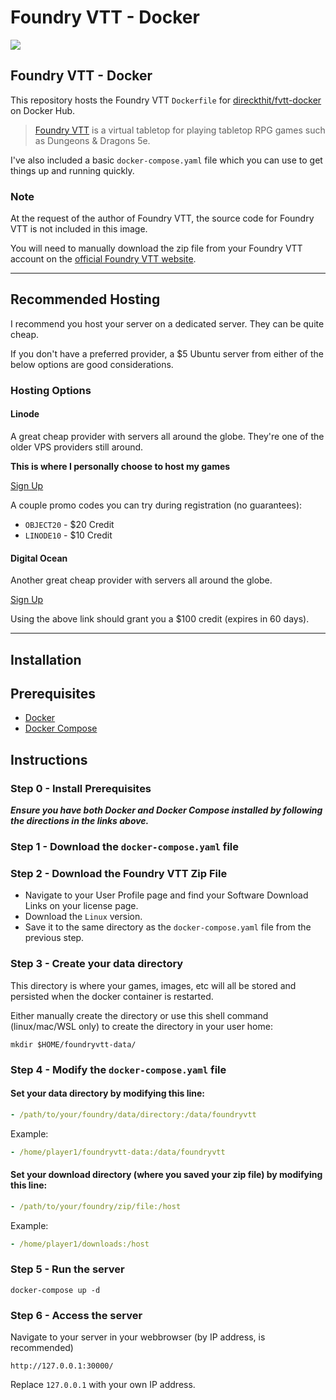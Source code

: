 # Foundry VTT - Docker

<a href="https://patreon.com/direckthit"><img src="https://img.shields.io/endpoint.svg?url=https%3A%2F%2Fshieldsio-patreon.herokuapp.com%2Fdireckthit&style=for-the-badge" /> </a>

## Foundry VTT - Docker

This repository hosts the Foundry VTT `Dockerfile` for [direckthit/fvtt-docker](https://hub.docker.com/r/direckthit/fvtt-docker) on Docker Hub.

> [Foundry VTT](https://foundryvtt.com/) is a virtual tabletop for playing tabletop RPG games such as Dungeons & Dragons 5e.

I've also included a basic `docker-compose.yaml` file which you can use to get things up and running quickly.

### **Note**
At the request of the author of Foundry VTT, the source code for Foundry VTT is not included in this image. 

You will need to manually download the zip file from your Foundry VTT account on the [official Foundry VTT website](https://foundryvtt.com/).

---

## **Recommended Hosting**

I recommend you host your server on a dedicated server. They can be quite cheap.

If you don't have a preferred provider, a $5 Ubuntu server from either of the below options are good considerations.

### **Hosting Options**

#### Linode
A great cheap provider with servers all around the globe. They're one of the older VPS providers still around.

**This is where I personally choose to host my games**

[Sign Up](https://www.linode.com/?r=311b3d1469c9a251020a9385437b21266fa076f0)

A couple promo codes you can try during registration (no guarantees):

- `OBJECT20` - $20 Credit
- `LINODE10` - $10 Credit

#### Digital Ocean
Another great cheap provider with servers all around the globe.

[Sign Up](https://m.do.co/c/b62612d2b7df)

Using the above link should grant you a $100 credit (expires in 60 days).

---

## **Installation**

## Prerequisites

- [Docker](https://docs.docker.com/engine/install/)
- [Docker Compose](https://docs.docker.com/compose/install/)

## Instructions

### Step 0 - Install Prerequisites

***Ensure you have both Docker and Docker Compose installed by following the directions in the links above.***

### Step 1 - Download the `docker-compose.yaml` file

### Step 2 - Download the Foundry VTT Zip File

- Navigate to your User Profile page and find your Software Download Links on your license page.
- Download the `Linux` version.
- Save it to the same directory as the `docker-compose.yaml` file from the previous step.

### Step 3 - Create your data directory

This directory is where your games, images, etc will all be stored and persisted when the docker container is restarted.

Either manually create the directory or use this shell command (linux/mac/WSL only) to create the directory in your user home:

```shell
mkdir $HOME/foundryvtt-data/
```

### Step 4 - Modify the `docker-compose.yaml` file

#### Set your data directory by modifying this line:

```yaml
- /path/to/your/foundry/data/directory:/data/foundryvtt
```

Example:

```yaml
- /home/player1/foundryvtt-data:/data/foundryvtt
```

#### Set your download directory (where you saved your zip file) by modifying this line:

```yaml
- /path/to/your/foundry/zip/file:/host
```

Example:

```yaml
- /home/player1/downloads:/host
```

### Step 5 - Run the server

```shell
docker-compose up -d
```

### Step 6 - Access the server

Navigate to your server in your webbrowser (by IP address, is recommended)

`http://127.0.0.1:30000/`

Replace `127.0.0.1` with your own IP address.